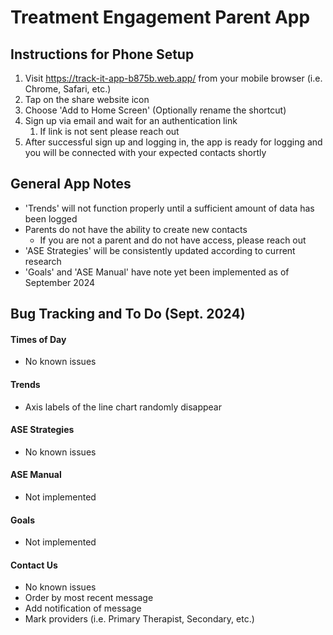# Treatment Engagement Parent App

## Instructions for Phone Setup
1. Visit https://track-it-app-b875b.web.app/ from your mobile browser (i.e. Chrome, Safari, etc.)
2. Tap on the share website icon
3. Choose 'Add to Home Screen' (Optionally rename the shortcut)
4. Sign up via email and wait for an authentication link
   1. If link is not sent please reach out
5. After successful sign up and logging in, the app is ready for logging and you will be connected with your expected contacts shortly

## General App Notes
- 'Trends' will not function properly until a sufficient amount of data has been logged
- Parents do not have the ability to create new contacts
  - If you are not a parent and do not have access, please reach out
- 'ASE Strategies' will be consistently updated according to current research
- 'Goals' and 'ASE Manual' have note yet been implemented as of September 2024

## Bug Tracking and To Do (Sept. 2024)

#### Times of Day

- No known issues

#### Trends

- Axis labels of the line chart randomly disappear

#### ASE Strategies

- No known issues

#### ASE Manual

- Not implemented

#### Goals

- Not implemented

#### Contact Us

- No known issues
- Order by most recent message
- Add notification of message
- Mark providers (i.e. Primary Therapist, Secondary, etc.)